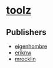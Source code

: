 # [toolz](https://pypi.org/project/toolz)



## Publishers
- [eigenhombre](https://pypi.org/user/eigenhombre)
- [eriknw](https://pypi.org/user/eriknw)
- [mrocklin](https://pypi.org/user/mrocklin)

